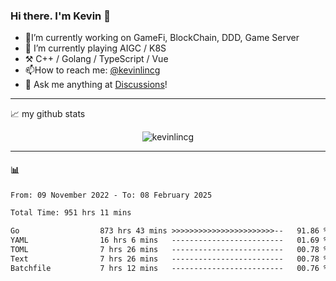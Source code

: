 ### Hi there. I'm Kevin 👋

- 🔭I’m currently working on GameFi, BlockChain, DDD, Game Server
- 🌱 I’m currently playing AIGC / K8S
-   :hammer_and_pick: C++ / Golang / TypeScript / Vue
- 📫How to reach me: [@kevinlincg](https://twitter.com/kevinlincg) 
-   :thought_balloon: Ask me anything at [Discussions](https://github.com/kevinlincg/kevinlincg/issues/new)!

---

📈 my github stats

<p align="center"> <img src="https://github-readme-stats-ouuan.vercel.app/api?username=kevinlincg&theme=dark&show_icons=true&count_private=true" alt="kevinlincg" />

---

#### :bar_chart: 

<!--START_SECTION:waka-->

```txt
From: 09 November 2022 - To: 08 February 2025

Total Time: 951 hrs 11 mins

Go                  873 hrs 43 mins >>>>>>>>>>>>>>>>>>>>>>>--   91.86 %
YAML                16 hrs 6 mins   -------------------------   01.69 %
TOML                7 hrs 26 mins   -------------------------   00.78 %
Text                7 hrs 26 mins   -------------------------   00.78 %
Batchfile           7 hrs 12 mins   -------------------------   00.76 %
```

<!--END_SECTION:waka-->
